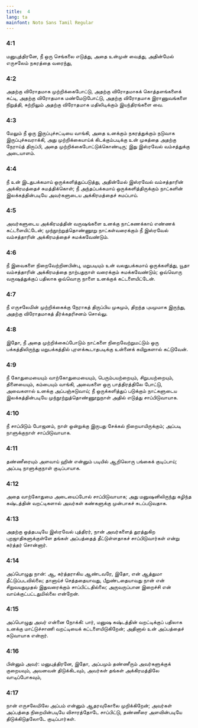 ```yaml
---
title:  4
lang: ta
mainfont: Noto Sans Tamil Regular
---
```


###  4:1

மனுபுத்திரனே, நீ ஒரு செங்கலை எடுத்து, அதை உன்முன் வைத்து, அதின்மேல் எருசலேம் நகரத்தை வரைந்து,

###  4:2

அதற்கு விரோதமாக முற்றிக்கைபோட்டு, அதற்கு விரோதமாகக் கொத்தளங்களைக் கட்டி, அதற்கு விரோதமாக மண்மேடுபோட்டு, அதற்கு விரோதமாக இராணுவங்களை நிறுத்தி, சுற்றிலும் அதற்கு விரோதமாக மதிலிடிக்கும் இயந்திரங்களை வை.

###  4:3

மேலும் நீ ஒரு இருப்புச்சட்டியை வாங்கி, அதை உனக்கும் நகரத்துக்கும் நடுவாக இருப்புச்சுவராக்கி, அது முற்றிக்கையாய்க் கிடக்கும்படிக்கு உன் முகத்தை அதற்கு நேராய்த் திருப்பி, அதை முற்றிக்கைபோட்டுக்கொண்டிரு; இது இஸ்ரவேல் வம்சத்துக்கு அடையாளம்.

###  4:4

நீ உன் இடதுபக்கமாய் ஒருக்களித்துப்படுத்து, அதின்மேல் இஸ்ரவேல் வம்சத்தாரின் அக்கிரமத்தைச் சுமத்திக்கொள்; நீ அந்தப்பக்கமாய் ஒருக்களித்திருக்கும் நாட்களின் இலக்கத்தின்படியே அவர்களுடைய அக்கிரமத்தைச் சுமப்பாய்.

###  4:5

அவர்களுடைய அக்கிரமத்தின் வருஷங்களை உனக்கு நாட்கணக்காய் எண்ணக் கட்டளையிட்டேன்; முந்நூற்றுத்தொண்ணூறு நாட்கள்வரைக்கும் நீ இஸ்ரவேல் வம்சத்தாரின் அக்கிரமத்தைச் சுமக்கவேண்டும்.

###  4:6

நீ இவைகளை நிறைவேற்றினபின்பு, மறுபடியும் உன் வலதுபக்கமாய் ஒருக்களித்து, யூதா வம்சத்தாரின் அக்கிரமத்தை நாற்பதுநாள் வரைக்கும் சுமக்கவேண்டும்; ஒவ்வொரு வருஷத்துக்குப் பதிலாக ஒவ்வொரு நாளை உனக்குக் கட்டளையிட்டேன்.

###  4:7

நீ எருசலேமின் முற்றிக்கைக்கு நேராகத் திருப்பிய முகமும், திறந்த புயமுமாக இருந்து, அதற்கு விரோதமாகத் தீர்க்கதரிசனம் சொல்லு.

###  4:8

இதோ, நீ அதை முற்றிக்கைப்போடும் நாட்களை நிறைவேற்றுமட்டும் ஒரு பக்கத்திலிருந்து மறுபக்கத்தில் புரளக்கூடாதபடிக்கு உன்னைக் கயிறுகளால் கட்டுவேன்.

###  4:9

நீ கோதுமையையும் வாற்கோதுமையையும், பெரும்பயற்றையும், சிறுபயற்றையும், தினையையும், கம்பையும் வாங்கி, அவைகளை ஒரு பாத்திரத்திலே போட்டு, அவைகளால் உனக்கு அப்பஞ்சுடுவாய்; நீ ஒருக்களித்துப் படுக்கும் நாட்களுடைய இலக்கத்தின்படியே முந்நூற்றுத்தொண்ணூறுநாள் அதில் எடுத்து சாப்பிடுவாயாக.

###  4:10

நீ சாப்பிடும் போஜனம், நாள் ஒன்றுக்கு இருபது சேக்கல் நிறையாயிருக்கும்; அப்படி நாளுக்குநாள் சாப்பிடுவாயாக.

###  4:11

தண்ணீரையும் அளவாய் ஹின் என்னும் படியில் ஆறிலொரு பங்கைக் குடிப்பாய்; அப்படி நாளுக்குநாள் குடிப்பாயாக.

###  4:12

அதை வாற்கோதுமை அடையைப்போல் சாப்பிடுவாயாக; அது மனுஷனிலிருந்து கழிந்த கஷ்டத்தின் வறட்டிகளால் அவர்கள் கண்களுக்கு முன்பாகச் சுடப்படுவதாக.

###  4:13

அதற்கு ஒத்தபடியே இஸ்ரவேல் புத்திரர், நான் அவர்களைத் துரத்துகிற புறஜாதிகளுக்குள்ளே தங்கள் அப்பத்தைத் தீட்டுள்ளதாகச் சாப்பிடுவார்கள் என்று கர்த்தர் சொன்னார்.

###  4:14

அப்பொழுது நான்: ஆ, கர்த்தராகிய ஆண்டவரே, இதோ, என் ஆத்துமா தீட்டுப்படவில்லை; தானாய்ச் செத்ததையாவது, பீறுண்டதையாவது நான் என் சிறுவயதுமுதல் இதுவரைக்கும் சாப்பிட்டதில்லை; அருவருப்பான இறைச்சி என் வாய்க்குட்பட்டதுமில்லை என்றேன்.

###  4:15

அப்பொழுது அவர் என்னை நோக்கி: பார், மனுஷ கஷ்டத்தின் வறட்டிக்குப் பதிலாக உனக்கு மாட்டுச்சாணி வறட்டியைக் கட்டளையிடுகிறேன்; அதினால் உன் அப்பத்தைச் சுடுவாயாக என்றார்.

###  4:16

பின்னும் அவர்: மனுபுத்திரனே, இதோ, அப்பமும் தண்ணீரும் அவர்களுக்குக் குறையவும், அவனவன் திடுக்கிடவும், அவர்கள் தங்கள் அக்கிரமத்திலே வாடிப்போகவும்,

###  4:17

நான் எருசலேமிலே அப்பம் என்னும் ஆதரவுகோலை முறிக்கிறேன்; அவர்கள் அப்பத்தை நிறையின்படியே விசாரத்தோடே சாப்பிட்டு, தண்ணீரை அளவின்படியே திடுக்கிடுதலோடே குடிப்பார்கள்.


